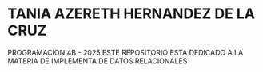 # TANIA AZERETH HERNANDEZ DE LA CRUZ
PROGRAMACION 4B - 2025
ESTE REPOSITORIO ESTA DEDICADO A LA MATERIA DE IMPLEMENTA DE DATOS RELACIONALES

